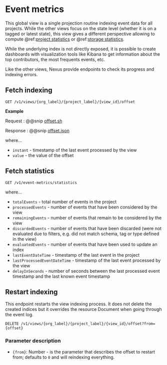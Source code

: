 # Event metrics

This global view is a single projection routine indexing event data for all projects.
While the other views focus on the state level (whether it is on a tagged or latest state), this view gives a
different perspective allowing to compute @ref:[project statistics](../projects-api.md#fetch-statistics) 
or @ref:[storage statistics](../storages-api.md#fetch-statistics).

While the underlying index is not directly exposed, it is possible to create dashboards with visualization tools like
Kibana to get information about the top contributors, the most frequents events, etc.

Like the other views, Nexus provide endpoints to check its progress and indexing errors.

## Fetch indexing

```
GET /v1/views/{org_label}/{project_label}/{view_id}/offset
```

**Example**

Request
:   @@snip [offset.sh](../assets/views/blazegraph/sparql/offset.sh)

Response
:   @@snip [offset.json](../assets/views/blazegraph/sparql/offset.json)

where...

- `instant` - timestamp of the last event processed by the view
- `value` - the value of the offset

## Fetch statistics

```
GET /v1/event-metrics/statistics
```

where...

- `totalEvents` - total number of events in the project
- `processedEvents` - number of events that have been considered by the view
- `remainingEvents` - number of events that remain to be considered by the view
- `discardedEvents` - number of events that have been discarded (were not evaluated due to filters, e.g. did not match schema, tag or type defined in the view)
- `evaluatedEvents` - number of events that have been used to update an index
- `lastEventDateTime` - timestamp of the last event in the project
- `lastProcessedEventDateTime` - timestamp of the last event processed by the view
- `delayInSeconds` - number of seconds between the last processed event timestamp and the last known event timestamp

## Restart indexing

This endpoint restarts the view indexing process. It does not delete the created indices but it overrides the resource
Document when going through the event log.

```
DELETE /v1/views/{org_label}/{project_label}/{view_id}/offset?from={offset}
```

### Parameter description

- `{from}`: Number - is the parameter that describes the offset to restart from; defaults to `0` and will
  reindexing everything.
